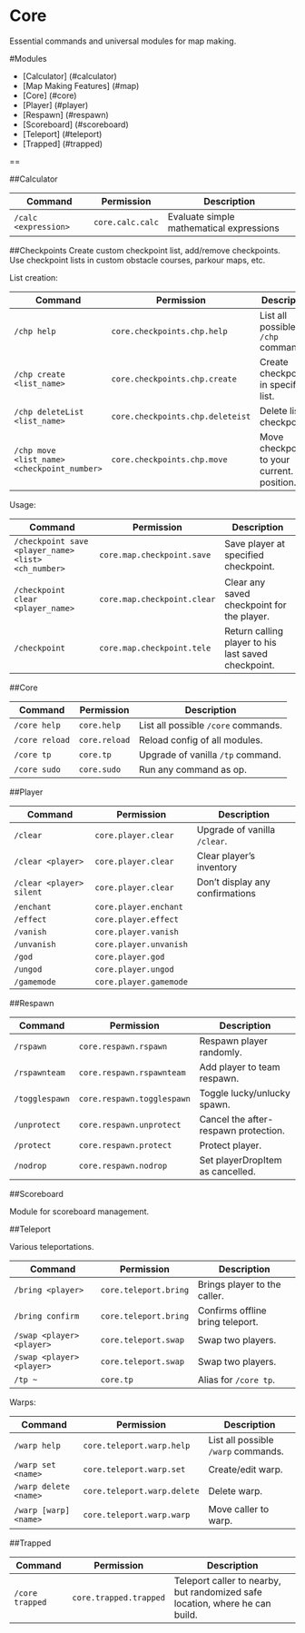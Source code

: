 Core
====

Essential commands and universal modules for map making.


#Modules


- [Calculator] (#calculator)
- [Map Making Features] (#map)
- [Core] (#core)
- [Player] (#player)
- [Respawn] (#respawn)
- [Scoreboard] (#scoreboard)
- [Teleport] (#teleport)
- [Trapped] (#trapped)

==

##Calculator

Command | Permission | Description
--- | --- | ---
`/calc <expression>`     | `core.calc.calc` | Evaluate simple mathematical expressions

##Checkpoints
Create custom checkpoint list, add/remove checkpoints.
Use checkpoint lists in custom obstacle courses, parkour maps, etc.

List creation:

Command | Permission | Description
--- | --- | ---
`/chp help`     | `core.checkpoints.chp.help` | List all possible `/chp` commands.
`/chp create <list_name>`     | `core.checkpoints.chp.create` | Create checkpoint in specified list.
`/chp deleteList <list_name>`     | `core.checkpoints.chp.deleteist` | Delete list of checkpoints.
`/chp move <list_name> <checkpoint_number>`     | `core.checkpoints.chp.move` | Move checkpoint to your current. position.

Usage:

Command | Permission | Description
--- | --- | ---
`/checkpoint save <player_name> <list> <ch_number>`     | `core.map.checkpoint.save` | Save player at specified checkpoint.
`/checkpoint clear <player_name>`     | `core.map.checkpoint.clear` | Clear any saved checkpoint for the player. 
`/checkpoint`     | `core.map.checkpoint.tele` | Return calling player to his last saved checkpoint.


##Core

Command | Permission | Description
--- | --- | ---
`/core help`     | `core.help` |  List all possible `/core` commands.
`/core reload`     | `core.reload` |  Reload config of all modules.
`/core tp`     | `core.tp` |  Upgrade of vanilla `/tp` command.
`/core sudo`     | `core.sudo` |  Run any command as op.


##Player

Command | Permission | Description
--- | --- | ---
`/clear`     | `core.player.clear` | Upgrade of vanilla `/clear`.
`/clear <player>`     | `core.player.clear` | Clear player’s inventory
`/clear <player> silent`     | `core.player.clear` | Don’t display any confirmations
`/enchant `     | `core.player.enchant` | 
`/effect `     | `core.player.effect` | 
`/vanish `     | `core.player.vanish` | 
`/unvanish `     | `core.player.unvanish` | 
`/god `     | `core.player.god` | 
`/ungod `     | `core.player.ungod` | 
`/gamemode `     | `core.player.gamemode` | 

##Respawn

Command | Permission | Description
--- | --- | ---
`/rspawn`     | `core.respawn.rspawn` | Respawn player randomly.
`/rspawnteam`     | `core.respawn.rspawnteam` | Add player to team respawn.
`/togglespawn`     | `core.respawn.togglespawn` | Toggle lucky/unlucky spawn.
`/unprotect`     | `core.respawn.unprotect` | Cancel the after-respawn protection.
`/protect`     | `core.respawn.protect` | Protect player.
`/nodrop`     | `core.respawn.nodrop` | Set playerDropItem as cancelled.

##Scoreboard

Module for scoreboard management.

##Teleport

Various teleportations.

Command | Permission | Description
--- | --- | ---
`/bring <player>`     | `core.teleport.bring` | Brings player to the caller.
`/bring confirm`     | `core.teleport.bring` | Confirms offline bring teleport.
`/swap <player> <player>`     | `core.teleport.swap` | Swap two players.
`/swap <player> <player>`     | `core.teleport.swap` | Swap two players.
`/tp ~`     | `core.tp` | Alias for `/core tp`.

Warps:

Command | Permission | Description
--- | --- | ---
`/warp help`     | `core.teleport.warp.help` | List all possible `/warp` commands.
`/warp set <name>`     | `core.teleport.warp.set` | Create/edit warp.
`/warp delete <name>`     | `core.teleport.warp.delete` | Delete warp.
`/warp [warp] <name>`     | `core.teleport.warp.warp` | Move caller to warp.

##Trapped

Command | Permission | Description
--- | --- | ---
`/core trapped`     | `core.trapped.trapped` | Teleport caller to nearby, but randomized safe location, where he can build.
